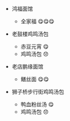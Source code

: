 * 鸿福面馆
  - 全家福 :yum::yum::yum:

* 老鼓楼鸡鸣汤包
  - 赤豆元宵 :yum:
  - 鸡鸣汤包 :disappointed:
  
* 老店鹏缘面馆
  - 鳝丝面 :yum::yum:
  
* 狮子桥步行街鸡鸣汤包
  - 鸭血粉丝汤 :yum:
  - 鸡鸣汤包 :disappointed:
